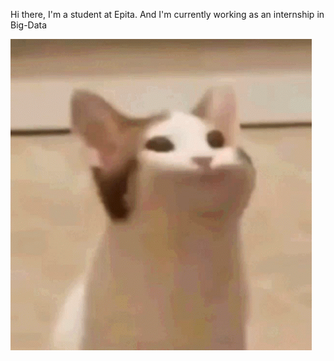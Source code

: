 Hi there, I'm a student at Epita. And I'm currently working as an internship in Big-Data

![](popcat.gif)
